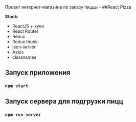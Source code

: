 Проект интернет-магазина по заказу пиццы - ##React Pizza

**Stack:**

- ReactJS + хуки
- React Router
- Redux
- Redux thunk
- json-server
- Axios
- classnames

## Запуск приложения
### `npm start`

## Запуск сервера для подгрузки пицц
### `npm run server`